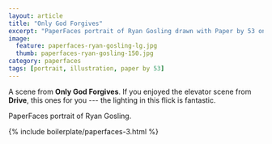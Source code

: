 ```yaml
---
layout: article
title: "Only God Forgives"
excerpt: "PaperFaces portrait of Ryan Gosling drawn with Paper by 53 on an iPad."
image: 
  feature: paperfaces-ryan-gosling-lg.jpg
  thumb: paperfaces-ryan-gosling-150.jpg
category: paperfaces
tags: [portrait, illustration, paper by 53]
---
```


A scene from **Only God Forgives**. If you enjoyed the elevator scene from **Drive**, this ones for you --- the lighting in this flick is fantastic.

PaperFaces portrait of Ryan Gosling.

{% include boilerplate/paperfaces-3.html %}